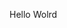 Hello Wolrd





















































































































































































































































































































































































































































































































































































































































































































































































































































































































































































































































































































































































































































































































































































































































































































































































































































































































































































































































































































































































































































































































































































































































































































































































































































































































































































































































































































































